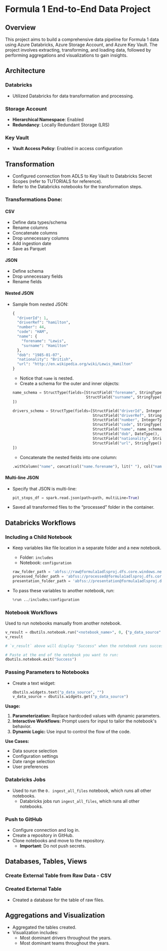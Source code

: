 
# Formula 1 End-to-End Data Project

## Overview

This project aims to build a comprehensive data pipeline for Formula 1 data using Azure Databricks, Azure Storage Account, and Azure Key Vault. The project involves extracting, transforming, and loading data, followed by performing aggregations and visualizations to gain insights.

## Architecture

### Databricks

- Utilized Databricks for data transformation and processing.

### Storage Account

- **Hierarchical Namespace**: Enabled
- **Redundancy**: Locally Redundant Storage (LRS)

### Key Vault

- **Vault Access Policy**: Enabled in access configuration


## Transformation

- Configured connection from ADLS to Key Vault to Databricks Secret Scopes (refer to TUTORIALS for reference).
- Refer to the Databricks notebooks for the transformation steps.

### Transformations Done:

#### CSV

- Define data types/schema
- Rename columns
- Concatenate columns
- Drop unnecessary columns
- Add ingestion date
- Save as Parquet

#### JSON

- Define schema
- Drop unnecessary fields
- Rename fields

#### Nested JSON

- Sample from nested JSON:
    ```python
    {
      "driverId": 1,
      "driverRef": "hamilton",
      "number": 44,
      "code": "HAM",
      "name": {
        "forename": "Lewis",
        "surname": "Hamilton"
      },
      "dob": "1985-01-07",
      "nationality": "British",
      "url": "http://en.wikipedia.org/wiki/Lewis_Hamilton"
    }
    ```
    - Notice that `name` is nested.
    - Create a schema for the outer and inner objects:
    ```python
    name_schema = StructType(fields=[StructField("forename", StringType(), True),
                                     StructField("surname", StringType(), True)
    ])

    drivers_schema = StructType(fields=[StructField("driverId", IntegerType(), False),
                                        StructField("driverRef", StringType(), True),
                                        StructField("number", IntegerType(), True),
                                        StructField("code", StringType(), True),
                                        StructField("name", name_schema),
                                        StructField("dob", DateType(), True),
                                        StructField("nationality", StringType(), True),
                                        StructField("url", StringType(), True)
    ])
    ```

    - Concatenate the nested fields into one column:
    ```python
    .withColumn("name", concat(col("name.forename"), lit(" "), col("name.surname")))
    ```

#### Multi-line JSON

- Specify that JSON is multi-line:
    ```python
    pit_stops_df = spark.read.json(path=path, multiLine=True)
    ```

- Saved all transformed files to the “processed” folder in the container.


## Databricks Workflows

### Including a Child Notebook


- Keep variables like file location in a separate folder and a new notebook.
    - Folder: `includes`
    - Notebook: `configuration`
    ```python
    raw_folder_path = 'abfss://raw@formula1adlsproj.dfs.core.windows.net'
    processed_folder_path = 'abfss://processed@formula1adlsproj.dfs.core.windows.net'
    presentation_folder_path = 'abfss://presentation@formula1adlsproj.dfs.core.windows.net'
    ```

- To pass these variables to another notebook, run:
    ```python
    %run ../includes/configuration
    ```

### Notebook Workflows

Used to run notebooks manually from another notebook.

```python
v_result = dbutils.notebook.run("<notebook_name>", 0, {"p_data_source": "Ergast API"})
v_result
```

```python
# `v_result` above will display "Success" when the notebook runs successfully.

# Paste at the end of the notebook you want to run:
dbutils.notebook.exit("Success")
```

### Passing Parameters to Notebooks

- Create a text widget:
    ```python
    dbutils.widgets.text("p_data_source", "")
    v_data_source = dbutils.widgets.get("p_data_source")
    ```

**Usage:**

1. **Parameterization:** Replace hardcoded values with dynamic parameters.
2. **Interactive Workflows:** Prompt users for input to tailor the notebook's behavior.
3. **Dynamic Logic:** Use input to control the flow of the code.

**Use Cases:**

- Data source selection
- Configuration settings
- Date range selection
- User preferences

### Databricks Jobs


- Used to run the `0. ingest_all_files` notebook, which runs all other notebooks.
    - Databricks jobs run `ingest_all_files`, which runs all other notebooks.

### Push to GitHub

- Configure connection and log in.
- Create a repository in GitHub.
- Clone notebooks and move to the repository.
    - **Important**: Do not push secrets.

## Databases, Tables, Views


### Create External Table from Raw Data - CSV

### Created External Table

- Created a database for the table of raw files.

## Aggregations and Visualization

- Aggregated the tables created.
- Visualization includes:
    - Most dominant drivers throughout the years.
    - Most dominant teams throughout the years.

